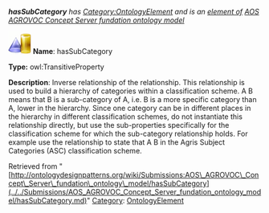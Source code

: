 ___hasSubCategory__ has [Category:OntologyElement](../../Category/OntologyElement.md "Category:OntologyElement") and is an [element of](../../Property/ElementOf.md "Property:ElementOf") [AOS AGROVOC Concept Server fundation ontology model](../../Submissions/AOS_AGROVOC_Concept_Server_fundation_ontology_model.md "Submissions:AOS AGROVOC Concept Server fundation ontology model")_


  




[![ObjectProperty](../../images/thumb/c/c3/ObjectProperty.gif/45px-ObjectProperty.gif)](../../Image/ObjectProperty.gif.md "ObjectProperty")
__Name__: hasSubCategory 


__Type:__ owl:TransitiveProperty 


__Description__: Inverse relationship of the <is sub category of> relationship. This relationship is used to build a hierarchy of categories within a classification scheme. A <has sub category> B means that B is a sub-category of A, i.e. B is a more specific category than A, lower in the hierarchy. Since one category can be in different places in the hierarchy in different classification schemes, do not instantiate this relationship directly, but use the sub-properties specifically for the classification scheme for which the sub-category relationship holds. For example use the <has ASC sub category> relationship to state that A <has ASC sub category> B in the Agris Subject Categories (ASC) classification scheme. 





Retrieved from "[http://ontologydesignpatterns.org/wiki/Submissions:AOS\_AGROVOC\_Concept\_Server\_fundation\_ontology\_model/hasSubCategory](../../Submissions/AOS_AGROVOC_Concept_Server_fundation_ontology_model/hasSubCategory.md)"
 [Category](http://ontologydesignpatterns.org/wiki/Special:Categories "Special:Categories"): [OntologyElement](../../Category/OntologyElement.md "Category:OntologyElement")
